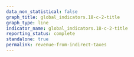 ```yaml
---
data_non_statistical: false
graph_title: global_indicators.18-c-2-title
graph_type: line
indicator_name: global_indicators.18-c-2-title
reporting_status: complete
standalone: true
permalink: revenue-from-indirect-taxes
---
```

